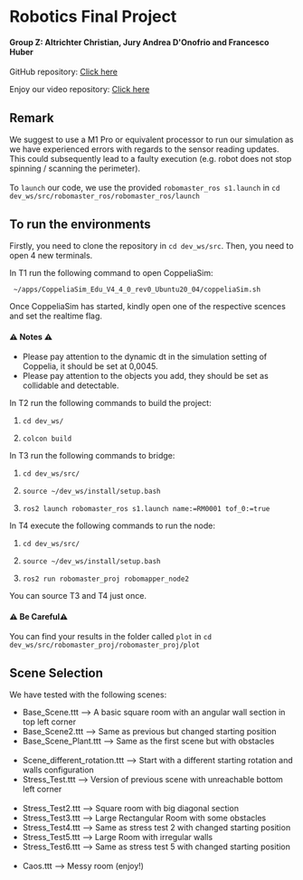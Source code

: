# Robotics Final Project 
#### Group Z: Altrichter Christian, Jury Andrea D'Onofrio and Francesco Huber
GitHub repository: [Click here](https://github.com/Altricch/robomaster_proj.git)

Enjoy our video repository: [Click here](https://usi365-my.sharepoint.com/:f:/g/personal/donofj_usi_ch/EhkavI2BI3RIgTlFAT8el0EBNBjVjIQa2q_OUt_9QJctLQ?e=BJTnAg)

## Remark
We suggest to use a M1 Pro or equivalent processor to run our simulation as we have experienced errors with regards to the sensor reading updates. This could subsequently lead to a faulty execution (e.g. robot does not stop spinning / scanning the perimeter). 
<br/><br/>
To `launch` our code, we use the provided `robomaster_ros s1.launch` in `cd dev_ws/src/robomaster_ros/robomaster_ros/launch`

## To run the environments

Firstly, you need to clone the repository in `cd dev_ws/src`. Then, you need to open 4 new terminals.

In T1 run the following command to open CoppeliaSim:

` ~/apps/CoppeliaSim_Edu_V4_4_0_rev0_Ubuntu20_04/coppeliaSim.sh`

Once CoppeliaSim has started, kindly open one of the respective scences and set the realtime flag.

#### ⚠️ Notes ⚠️
 - Please pay attention to the dynamic dt in the simulation setting of Coppelia, it should be set at 0,0045.
 - Please pay attention to the objects you add, they should be set as collidable and detectable.

In T2 run the following commands to build the project:

1. `cd dev_ws/`

2. `colcon build`

In T3 run the following commands to bridge:

1. `cd dev_ws/src/`

2. `source ~/dev_ws/install/setup.bash`

3. `ros2 launch robomaster_ros s1.launch name:=RM0001 tof_0:=true`

In T4 execute the following commands to run the node:

1. `cd dev_ws/src/`

2. `source ~/dev_ws/install/setup.bash`

3. `ros2 run robomaster_proj robomapper_node2`

You can source T3 and T4 just once. 

#### ⚠️ Be Careful⚠️
You can find your results in the folder called `plot` in `cd dev_ws/src/robomaster_proj/robomaster_proj/plot`

## Scene Selection
We have tested with the following scenes:
- Base_Scene.ttt ⟶ A basic square room with an angular wall section in top left corner
- Base_Scene2.ttt ⟶ Same as previous but changed starting position
- Base_Scene_Plant.ttt ⟶ Same as the first scene but with obstacles
<br/><br/>
- Scene_different_rotation.ttt ⟶ Start with a different starting rotation and walls configuration
- Stress_Test.ttt ⟶ Version of previous scene with unreachable bottom left corner
<br/><br/>
- Stress_Test2.ttt ⟶ Square room with big diagonal section
- Stress_Test3.ttt ⟶ Large Rectangular Room with some obstacles
- Stress_Test4.ttt ⟶ Same as stress test 2 with changed starting position
- Stress_Test5.ttt ⟶ Large Room with irregular walls
- Stress_Test6.ttt ⟶ Same as stress test 5 with changed starting position
<br/><br/>
- Caos.ttt ⟶ Messy room (enjoy!)
